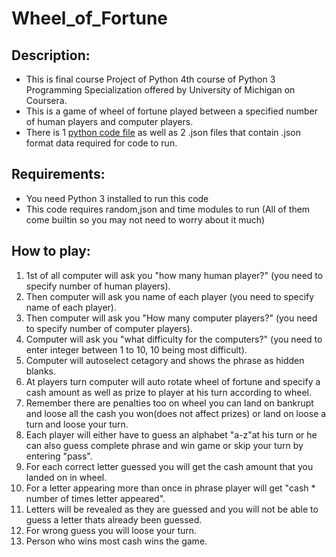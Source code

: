 # Wheel_of_Fortune
## Description:
- This is final course Project of Python 4th course of Python 3 Programming Specialization offered by University of Michigan on Coursera.  
- This is a game of wheel of fortune played between a specified number of human players and computer players.
- There is 1 [python code file]("https://github.com/ahmadabdullah407/Wheel_of_Fortune/blob/main/Wheel_of_Fortune.py") as well as 2 .json files that contain .json format data required for code to run.
## Requirements:
- You need Python 3 installed to run this code
- This code requires random,json and time modules to run (All of them come builtin so you may not need to worry about it much)
## How to play:
1. 1st of all computer will ask you "how many human player?" (you need to specify number of human players).
2. Then computer will ask you name of each player (you need to specify name of each player).
3. Then computer will ask you "How many computer players?" (you need to specify number of computer players).
4. Computer will ask you "what difficulty for the computers?" (you need to enter integer between 1 to 10, 10 being most difficult).
5. Computer will autoselect cetagory and shows the phrase as hidden blanks.
6. At players turn computer will auto rotate wheel of fortune and specify a cash amount as well as prize to player at his turn according to wheel.
07. Remember there are penalties too on wheel you can land on bankrupt and loose all the cash you won(does not affect prizes) or land on loose a turn and loose your turn.
06. Each player will either have to guess an alphabet "a-z"at his turn or he can also guess complete phrase and win game or skip your turn by entering "pass".
07. For each correct letter guessed you will get the cash amount that you landed on in wheel.
08. For a letter appearing more than once in phrase player will get "cash * number of times letter appeared".
9.  Letters will be revealed as they are guessed and you will not be able to guess a letter thats already been guessed.
10. For wrong guess you will loose your turn.
11. Person who wins most cash wins the game.
